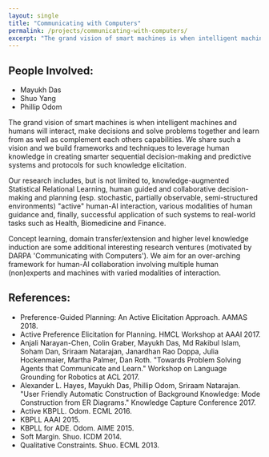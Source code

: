 ```yaml
---
layout: single
title: "Communicating with Computers"
permalink: /projects/communicating-with-computers/
excerpt: "The grand vision of smart machines is when intelligent machines and humans will interact, make decisions and solve problems together and learn from as well as complement each others capabilities."
---
```


## People Involved:

* Mayukh Das
* Shuo Yang
* Phillip Odom

The grand vision of smart machines is when intelligent machines and humans will interact, make decisions and solve problems together and learn from as well as complement each others capabilities. We share such a vision and we build frameworks and techniques to leverage human knowledge in creating smarter sequential decision-making and predictive systems and protocols for such knowledge elicitation.

Our research includes, but is not limited to, knowledge-augmented Statistical Relational Learning, human guided and collaborative decision-making and planning (esp. stochastic, partially observable, semi-structured environments) "active" human-AI interaction, various modalities of human guidance and, finally, successful application of such systems to real-world tasks such as Health, Biomedicine and Finance.

Concept learning, domain transfer/extension and higher level knowledge induction are some additional interesting research ventures (motivated by DARPA 'Communicating with Computers'). We aim for an over-arching framework for human-AI collaboration involving multiple human (non)experts and machines with varied modalities of interaction.

## References:

* Preference-Guided Planning: An Active Elicitation Approach. AAMAS 2018.
* Active Preference Elicitation for Planning. HMCL Workshop at AAAI 2017.
* Anjali Narayan-Chen, Colin Graber, Mayukh Das, Md Rakibul Islam, Soham Dan, Sriraam Natarajan, Janardhan Rao Doppa, Julia Hockenmaier, Martha Palmer, Dan Roth. "Towards Problem Solving Agents that Communicate and Learn." Workshop on Language Grounding for Robotics at ACL 2017.
* Alexander L. Hayes, Mayukh Das, Phillip Odom, Sriraam Natarajan. "User Friendly Automatic Construction of Background Knowledge: Mode Construction from ER Diagrams." Knowledge Capture Conference 2017.
* Active KBPLL. Odom. ECML 2016.
* KBPLL AAAI 2015.
* KBPLL for ADE. Odom. AIME 2015.
* Soft Margin. Shuo. ICDM 2014.
* Qualitative Constraints. Shuo. ECML 2013.
